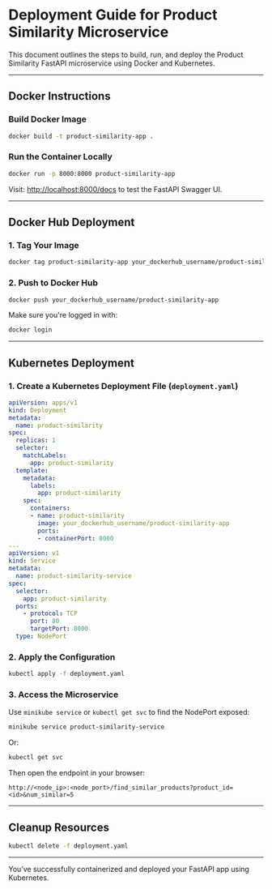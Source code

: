 # Deployment Guide for Product Similarity Microservice

This document outlines the steps to build, run, and deploy the Product Similarity FastAPI microservice using Docker and Kubernetes.

---

## Docker Instructions

### Build Docker Image

```bash
docker build -t product-similarity-app .
```

### Run the Container Locally

```bash
docker run -p 8000:8000 product-similarity-app
```

Visit: [http://localhost:8000/docs](http://localhost:8000/docs) to test the FastAPI Swagger UI.

---

## Docker Hub Deployment

### 1. Tag Your Image

```bash
docker tag product-similarity-app your_dockerhub_username/product-similarity-app
```

### 2. Push to Docker Hub

```bash
docker push your_dockerhub_username/product-similarity-app
```

Make sure you're logged in with:

```bash
docker login
```

---

## Kubernetes Deployment

### 1. Create a Kubernetes Deployment File (`deployment.yaml`)

```yaml
apiVersion: apps/v1
kind: Deployment
metadata:
  name: product-similarity
spec:
  replicas: 1
  selector:
    matchLabels:
      app: product-similarity
  template:
    metadata:
      labels:
        app: product-similarity
    spec:
      containers:
      - name: product-similarity
        image: your_dockerhub_username/product-similarity-app
        ports:
        - containerPort: 8000
---
apiVersion: v1
kind: Service
metadata:
  name: product-similarity-service
spec:
  selector:
    app: product-similarity
  ports:
    - protocol: TCP
      port: 80
      targetPort: 8000
  type: NodePort
```

### 2. Apply the Configuration

```bash
kubectl apply -f deployment.yaml
```

### 3. Access the Microservice

Use `minikube service` or `kubectl get svc` to find the NodePort exposed:

```bash
minikube service product-similarity-service
```

Or:

```bash
kubectl get svc
```

Then open the endpoint in your browser:
```
http://<node_ip>:<node_port>/find_similar_products?product_id=<id>&num_similar=5
```

---

## Cleanup Resources

```bash
kubectl delete -f deployment.yaml
```

---

You’ve successfully containerized and deployed your FastAPI app using Kubernetes. 